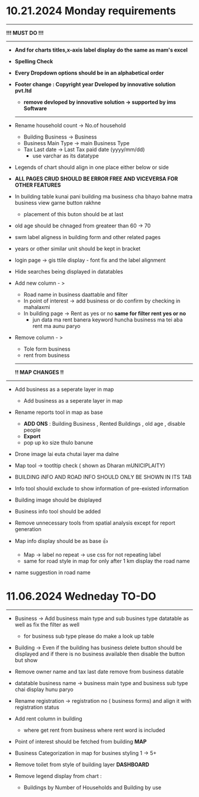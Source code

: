 # 10.21.2024 Monday requirements

---

**!!! MUST DO !!!**

---

- **And for charts titles,x-axis label display do the same as mam's excel**
- **Spelling Check**
- **Every Dropdown options should be in an alphabetical order**
- **Footer change : Copyright year Dveloped by innovative solution pvt.ltd**

  - **remove devloped by innovative solution -> supported by ims Software**

  ---
- Rename household count -> No.of household

  - Building Business -> Business
  - Business Main Type -> main Business Type
  - Tax Last date -> Last Tax paid date (yyyy/mm/dd)
    - use varchar as its datatype
- Legends of chart should align in one place either below or side
- **ALL PAGES CRUD SHOULD BE ERROR FREE AND VICEVERSA FOR OTHER FEATURES**
- In building table kunai pani building ma business cha bhayo bahne matra business view garne button rakhne

  - placement of this buton should be at last
- old age should be chnaged from greateer than 60 -> 70
- swm label aligness in building form and other related pages
- years or other similar unit should be kept in bracket
- login page -> gis ttile display - font fix and the label alignment
- Hide searches being displayed in datatables
- Add new column - >

  - Road name in business daattable and filter
  - In point of interest -> add business or do confirm by checking in mahalaxmi
  - In building page -> Rent as yes or no **same for filter rent yes or no**
    - jun data ma rent banera keyword huncha business ma tei aba rent ma aunu paryo
- Remove column - >

  - Tole form business
  - rent from business

  ---

  **!! MAP CHANGES !!**

---

- Add business as a seperate layer in map

  - Add business as a seperate layer in map
- Rename reports tool in map as base

  - **ADD ONS** : Building Business , Rented Buildings , old age , disable people
  - **Export**
  - pop up ko size thulo banune
- Drone image lai euta chutai layer ma dalne
- Map tool -> tootltip check ( shown as Dharan mUNICIPLAITY)
- BUILDING iNFO AND ROAD INFO SHOULD ONLY BE SHOWN IN ITS TAB
- Info tool should exclude to show information of pre-existed information
- Building image should be dsiplayed
- Business info tool should be added
- Remove unnecessary tools from spatial analysis except for report generation
- Map info display should be as base 👍

  - Map -> label no repeat -> use css for not repeating label
  - same for road style in map for only after 1 km display the road name
- name suggestion in road name

# 11.06.2024 Wedneday TO-DO

---

- Business -> Add business main type and sub busines type datatable as well as fix the filter as well

  - for business sub type please do make a look up table
- Building -> Even if the building has business delete button should be displayed and if there is no business available then disable the button but show
- Remove owner name and tax last date remove from business datable
- datatable business name -> business main type and business sub type chai display hunu paryo
- Rename registration -> registration no ( business forms) and align it with registration status
- Add rent column in building

  - where get rent from business where rent word is included
- Point of interest should be fetched from building
  **MAP**
- Business Categorization in map  for busines styling 1 -> 5+
- Remove toilet from style of building layer
  **DASHBOARD**
- Remove legend display from chart :

  - Buildings by Number of Households and Building by use
